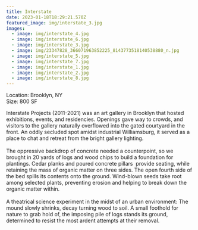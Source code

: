 ```yaml
---
title: Interstate
date: 2023-01-18T18:29:21.570Z
featured_image: img/interstate_3.jpg
images:
  - image: img/interstate_4.jpg
  - image: img/interstate_6.jpg
  - image: img/interstate_3.jpg
  - image: img/23347828_366071963852225_8143773518140538880_n.jpg
  - image: img/interstate_5.jpg
  - image: img/interstate_7.jpg
  - image: img/interstate_1.jpg
  - image: img/interstate_2.jpg
  - image: img/interstate_8.jpg
---
```

L﻿ocation: Brooklyn, NY\
S﻿ize: 800 SF



Interstate Projects (2011-2021) was an art gallery in Brooklyn that hosted exhibitions, events, and residencies. Openings gave way to crowds, and visitors to the gallery naturally overflowed into the gated courtyard in the front. An oddly secluded spot amidst industrial Williamsburg, it served as a place to chat and retreat from the bright gallery lighting. \
\
The oppressive backdrop of concrete needed a counterpoint, so we brought in 20 yards of logs and wood chips to build a foundation for plantings. Cedar planks and poured concrete pillars  provide seating, while retaining the mass of organic matter on three sides. The open fourth side of the bed spills its contents onto the ground. Wind-blown seeds take root among selected plants, preventing erosion and helping to break down the organic matter within. \
\
A theatrical science experiment in the midst of an urban environment: The mound slowly shrinks, decay turning wood to soil. A small foothold for nature to grab hold of, the imposing pile of logs stands its ground, determined to resist the most ardent attempts at their removal.